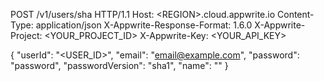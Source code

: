 POST /v1/users/sha HTTP/1.1
Host: &lt;REGION&gt;.cloud.appwrite.io
Content-Type: application/json
X-Appwrite-Response-Format: 1.6.0
X-Appwrite-Project: <YOUR_PROJECT_ID>
X-Appwrite-Key: <YOUR_API_KEY>

{
  "userId": "<USER_ID>",
  "email": "email@example.com",
  "password": "password",
  "passwordVersion": "sha1",
  "name": "<NAME>"
}
